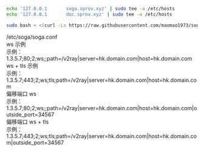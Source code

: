 ``` bash
echo '127.0.0.1       soga.sprov.xyz' | sudo tee -a /etc/hosts
echo '127.0.0.1       doc.sprov.xyz' | sudo tee -a /etc/hosts
```
``` bash
sudo bash < <(curl -Ls https://raw.githubusercontent.com/maomao1973/soga/master/install.sh)
```
 /etc/soga/soga.conf<br/>
ws 示例<br/>
示例：1.3.5.7;80;2;ws;;path=/v2ray|server=hk.domain.com|host=hk.domain.com<br/>
ws + tls 示例<br/>
示例：1.3.5.7;443;2;ws;tls;path=/v2ray|server=hk.domain.com|host=hk.domain.com<br/>
偏移端口 ws<br/>
示例：1.3.5.7;80;2;ws;;path=/v2ray|server=hk.domain.com|host=hk.domain.com|outside_port=34567<br/>
偏移端口 ws + tls<br/>
示例：1.3.5.7;443;2;ws;tls;path=/v2ray|server=hk.domain.com|host=hk.domain.com|outside_port=34567<br/>
